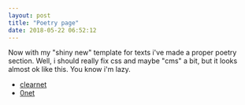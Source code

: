 ```yaml
---
layout: post
title: "Poetry page"
date: 2018-05-22 06:52:12
---
```


Now with my "shiny new" template for texts i've made a proper poetry section.
Well, i should really fix css and maybe "cms" a bit, but it looks almost ok like
this. You know i'm lazy.

<cut/>

- [clearnet](https://caryoscelus.github.io/pppoetry/)
- <a href="/" onclick="page.initialize('pppoetry/')">0net</a>
